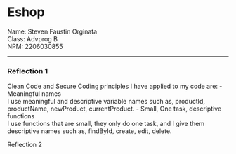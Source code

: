 # Eshop
Name: Steven Faustin Orginata <br>
Class: Advprog B <br>
NPM: 2206030855
<hr>

<h3>Reflection 1</h3>
Clean Code and Secure Coding principles I have applied to my code are:
- Meaningful names <br>
I use meaningful and descriptive variable names such as, productId, productName, newProduct, currentProduct.
- Small, One task, descriptive functions<br>
I use functions that are small, they only do one task, and I give them descriptive names such as, findById, create, edit, delete.


Reflection 2